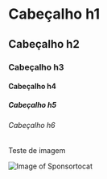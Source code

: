 # Cabeçalho h1

## Cabeçalho h2

### Cabeçalho h3

#### Cabeçalho h4

##### Cabeçalho h5

###### Cabeçalho h6

Teste de imagem

![Image of Sponsortocat](https://octodex.github.com/images/sponsortocat.png)

